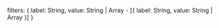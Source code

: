 filters:
{
  label: String,
  value: String | Array
      - [{
        label: String,
        value: String | Array
      }]
}